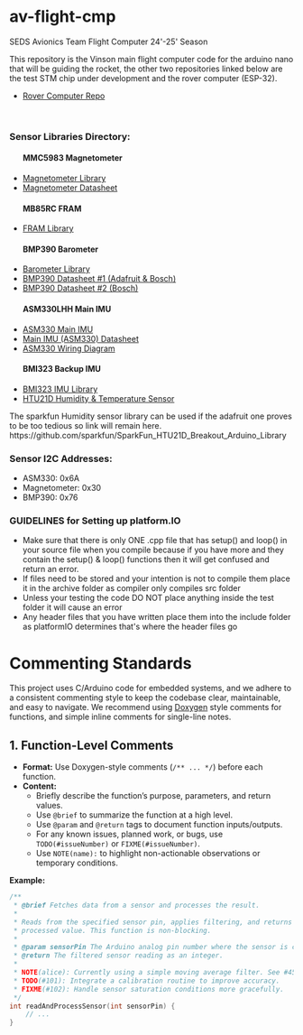 # av-flight-cmp

SEDS Avionics Team Flight Computer 24'-25' Season
<br/>

This repository is the Vinson main flight computer code for the arduino nano that will be guiding the rocket, the other two repositories linked below are the test STM chip under development and the rover computer (ESP-32).

<ul>
  <li><a href="https://github.com/erielC/av-rover-cmp/tree/main" target="_blank">Rover Computer Repo</a></li>
</ul>
<br/>
<h3>Sensor Libraries Directory:</h3>
<ul>
  <h4>MMC5983 Magnetometer</h4>
  <li><a href="https://github.com/sparkfun/SparkFun_MMC5983MA_Magnetometer_Arduino_Library/tree/main" target="_blank"> Magnetometer Library</a></li>
  <li><a href="https://www.memsic.com/Public/Uploads/uploadfile/files/20220119/MMC5983MADatasheetRevA.pdf">Magnetometer Datasheet</a></li>
  <h4>MB85RC FRAM</h4>
  <li><a href="https://github.com/sosandroid/FRAM_MB85RC_I2C" target="_blank"> FRAM Library</a></li>
  <h4>BMP390 Barometer</h4>
  <li><a href="https://github.com/adafruit/Adafruit_BMP3XX" target="_blank"> Barometer Library</a></li>
  <li><a href="https://cdn-learn.adafruit.com/assets/assets/000/096/781/original/bst-bmp390-fl000.pdf?1604526926">BMP390 Datasheet #1 (Adafruit & Bosch)</a></li>
  <li><a href="https://www.bosch-sensortec.com/media/boschsensortec/downloads/datasheets/bst-bmp390-ds002.pdf">BMP390 Datasheet #2 (Bosch)</a></li>
  <h4>ASM330LHH Main IMU</h4>
  <li><a href="https://github.com/stm32duino/ASM330LHH/tree/main" target="_blank">ASM330 Main IMU</a></li>
  <li><a href="https://www.st.com/resource/en/datasheet/asm330lhh.pdf">Main IMU (ASM330) Datasheet</a></li>
  <li><a href="https://github.com/user-attachments/assets/08a4da38-90d2-46dd-91a4-b4015cfabe34">ASM330 Wiring Diagram</a></li>
  <h4>BMI323 Backup IMU</h4>
  <li><a href="https://github.com/boschsensortec/BMI323_SensorAPI" target="_blank">BMI323 IMU Library</a></li>
  <li><a href="https://github.com/adafruit/Adafruit_HTU21DF_Library/tree/master" target="_blank">HTU21D Humidity & Temperature Sensor</a></li>
</ul>
  The sparkfun Humidity sensor library can be used if the adafruit one proves to be too tedious so link will remain here.
  <br/>
  https://github.com/sparkfun/SparkFun_HTU21D_Breakout_Arduino_Library
<br/>

<h3>Sensor I2C Addresses:</h3>
<ul>
  <li>ASM330: 0x6A</li>
  <li>Magnetometer: 0x30</li>
  <li>BMP390: 0x76 </li>
</ul>

<h3>GUIDELINES for Setting up platform.IO</h3>
<ul>
  <li>Make sure that there is only ONE .cpp file that has setup() and loop() in your source file when you compile because if you have more and they contain the setup() & loop() functions then it will get confused and return an error.</li>
  <li>If files need to be stored and your intention is not to compile them place it in the archive folder as compiler only compiles src folder</li>
  <li>Unless your testing the code DO NOT place anything inside the test folder it will cause an error</li>
  <li>Any header files that you have written place them into the include folder as platformIO determines that's where the header files go</li>
</ul>

# Commenting Standards

This project uses C/Arduino code for embedded systems, and we adhere to a consistent commenting style to keep the codebase clear, maintainable, and easy to navigate. We recommend using [Doxygen](https://www.doxygen.nl/) style comments for functions, and simple inline comments for single-line notes.

## 1. Function-Level Comments

- **Format:** Use Doxygen-style comments (`/** ... */`) before each function.
- **Content:**
  - Briefly describe the function’s purpose, parameters, and return values.
  - Use `@brief` to summarize the function at a high level.
  - Use `@param` and `@return` tags to document function inputs/outputs.
  - For any known issues, planned work, or bugs, use `TODO(#issueNumber)` or `FIXME(#issueNumber)`.
  - Use `NOTE(name):` to highlight non-actionable observations or temporary conditions.

**Example:**

```c
/**
 * @brief Fetches data from a sensor and processes the result.
 *
 * Reads from the specified sensor pin, applies filtering, and returns the
 * processed value. This function is non-blocking.
 *
 * @param sensorPin The Arduino analog pin number where the sensor is connected.
 * @return The filtered sensor reading as an integer.
 *
 * NOTE(alice): Currently using a simple moving average filter. See #45 for a discussion on implementing a Kalman filter.
 * TODO(#101): Integrate a calibration routine to improve accuracy.
 * FIXME(#102): Handle sensor saturation conditions more gracefully.
 */
int readAndProcessSensor(int sensorPin) {
    // ...
}
```

